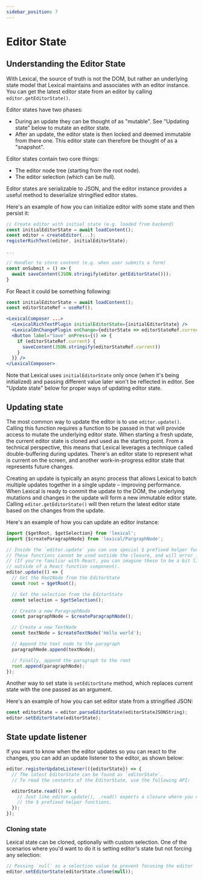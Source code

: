 ```yaml
---
sidebar_position: 7
---
```


# Editor State

## Understanding the Editor State

With Lexical, the source of truth is not the DOM, but rather an underlying state model
that Lexical maintains and associates with an editor instance. You can get the latest
editor state from an editor by calling `editor.getEditorState()`.

Editor states have two phases:

- During an update they can be thought of as "mutable". See "Updating state" below to
  mutate an editor state.
- After an update, the editor state is then locked and deemed immutable from there one. This
  editor state can therefore be thought of as a "snapshot".

Editor states contain two core things:

- The editor node tree (starting from the root node).
- The editor selection (which can be null).

Editor states are serializable to JSON, and the editor instance provides a useful method
to deserialize stringified editor states.

Here's an example of how you can initialize editor with some state and then persist it:

```js
// Create editor with initial state (e.g. loaded from backend)
const initialEditorState = await loadContent();
const editor = createEditor(...);
registerRichText(editor, initialEditorState);

...

// Handler to store content (e.g. when user submits a form)
const onSubmit = () => {
  await saveContent(JSON.stringify(editor.getEditorState()));
}
```

For React it could be something following:

```jsx
const initialEditorState = await loadContent();
const editorStateRef = useRef();

<LexicalComposer ...>
  <LexicalRichTextPlugin initialEditorState={initialEditorState} />
  <LexicalOnChangePlugin onChange={editorState => editorStateRef.current = editorState} />
  <Button label="Save" onPress={() => {
    if (editorStateRef.current) {
      saveContent(JSON.stringify(editorStateRef.current))
    }
  }} />
</LexicalComposer>
```

Note that Lexical uses `initialEditorState` only once (when it's being initialized) and passing different value later
won't be reflected in editor. See "Update state" below for proper ways of updating editor state.

## Updating state

The most common way to update the editor is to use `editor.update()`. Calling this function
requires a function to be passed in that will provide access to mutate the underlying
editor state. When starting a fresh update, the current editor state is cloned and
used as the starting point. From a technical perspective, this means that Lexical leverages a technique
called double-buffering during updates. There's an editor state to represent what is current on
the screen, and another work-in-progress editor state that represents future changes.

Creating an update is typically an async process that allows Lexical to batch multiple updates together in
a single update – improving performance. When Lexical is ready to commit the update to
the DOM, the underlying mutations and changes in the update will form a new immutable
editor state. Calling `editor.getEditorState()` will then return the latest editor state
based on the changes from the update.

Here's an example of how you can update an editor instance:

```js
import {$getRoot, $getSelection} from 'lexical';
import {$createParagraphNode} from 'lexical/PargraphNode';

// Inside the `editor.update` you can use special $ prefixed helper functions.
// These functions cannot be used outside the closure, and will error if you try.
// (If you're familiar with React, you can imagine these to be a bit like using a hook
// outside of a React function component).
editor.update(() => {
  // Get the RootNode from the EditorState
  const root = $getRoot();

  // Get the selection from the EditorState
  const selection = $getSelection();

  // Create a new ParagraphNode
  const paragraphNode = $createParagraphNode();

  // Create a new TextNode
  const textNode = $createTextNode('Hello world');

  // Append the text node to the paragraph
  paragraphNode.append(textNode);

  // Finally, append the paragraph to the root
  root.append(paragraphNode);
});
```

Another way to set state is `setEditorState` method, which replaces current state with the one passed as an argument.

Here's an example of how you can set editor state from a stringified JSON:

```js
const editorState = editor.parseEditorState(editorStateJSONString);
editor.setEditorState(editorState);
```

## State update listener

If you want to know when the editor updates so you can react to the changes, you can add an update
listener to the editor, as shown below:

```js
editor.registerUpdateListener(({editorState}) => {
  // The latest EditorState can be found as `editorState`.
  // To read the contents of the EditorState, use the following API:

  editorState.read(() => {
    // Just like editor.update(), .read() expects a closure where you can use
    // the $ prefixed helper functions.
  });
});
```

### Cloning state

Lexical state can be cloned, optionally with custom selection. One of the scenarios where you'd want to do it
is setting editor's state but not forcing any selection:

```js
// Passing `null` as a selection value to prevent focusing the editor
editor.setEditorState(editorState.clone(null));
```